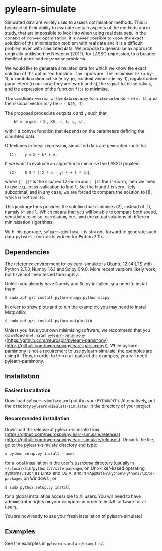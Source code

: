 pylearn-simulate
================

Simulated data are widely used to assess optimisation methods. This is because
of their ability to evaluate certain aspects of the methods under study, that
are impossible to look into when using real data sets. In the context of convex
optimisation, it is never possible to know the exact solution of the
minimisation problem with real data and it is a difficult problem even with
simulated data. We propose to generalise an approach originally published by
Nesterov (2013), for LASSO regression, to a broader family of penalised
regression problems.

We would like to generate simulated data for which we know the exact solution
of the optimised function. The inputs are: The minimiser `b*` (p-by-1), a
candidate data set `X0` (n-by-p), residual vector `e` (n-by-1), regularisation
parameters (in our case they are two: `k` and `g`), the signal-to-noise ratio
`s`, and the expression of the function `f(b)` to minimise.

The candidate version of the dataset may for instance be `X0 ~ N(m, S)`, and
the residual vector may be `e ~ N(0, 1)`.

The proposed procedure outputs `X` and `y` such that
```
    b* = argmin f(b, X0, e, k, g, s),
```
with `f` a convex function that depends on the parameters defining the
simulated data.

Oftentimes in linear regression, simulated data are generated such that
```
  (1)    y = X * b* + e.
```
If we want to evaluate an algorithm to minimise the LASSO problem
```
  (2)    0.5 * ||X * b - y||² + l * |b|,
```
where `||.||²` is the squared L2-norm and `|.|` is the L1-norm, then we need to
use e.g. cross-validation to find `l`. But the found `l` is very likely
suboptimal, and in any case, we are forced to compare the solution to (1),
which is not sparse.

This package thus provides the solution that minimises (2), instead of
(1), namely `b*` and `l`. Which means that you will be able to compare both
speed, sensitivity to noise, correlation, etc., and the actual solutions of
different minimisation algorithms.

With this package, `pylearn-simulate`, it is straight-forward to generate such
data. `pylearn-simulate` is written for Python 2.7.x.





Dependencies
------------
The reference environment for pylearn-simulate is Ubuntu 12.04 LTS with
Python 2.7.3, Numpy 1.6.1 and Scipy 0.9.0. More recent versions likely work,
but have not been tested thoroughly.

Unless you already have Numpy and Scipy installed, you need to install them:
```
$ sudo apt-get install python-numpy python-scipy
```

In order to show plots and to run the examples, you may need to install
Matplotlib:
```
$ sudo apt-get install python-matplotlib
```

Unless you have your own minimising software, we recommend that you download
and install [pylearn-parsimony](https://github.com/neurospin/pylearn-parsimony)
([https://github.com/neurospin/pylearn-parsimony](https://github.com/neurospin/pylearn-parsimony)).
While pylearn-parsimony is not a requirement to use pylearn-simulate, the
examples are using it. Thus, in order to to run all parts of the examples, you
will need pylearn-parsimony.





Installation
------------
### Easiest installation
Download `pylearn-simulate` and put it in your `PYTHONPATH`. Alternatively, put
the directory `pylearn-simulate/simulate/` in the directory of your project.

### Recommended installation
Download the release of pylearn-simulate from
[https://github.com/neurospin/pylearn-simulate/releases](https://github.com/neurospin/pylearn-simulate/releases).
Unpack the file, go to the pylearn-simulate directory and type:
```
$ python setup.py install --user
```
for a local installation in the user's *userbase* directory (usually in
`~/.local/lib/python2.7/site-packages` on Unix-like/-based operating systems,
such as Linux and OS X, and in
`%AppData%\Python\Python27\site-packages` on Windows), or
```
$ sudo python setup.py install
```
for a global installation accessible to all users. You will need to have administrator rights on
your computer in order to install software for all users.

You are now ready to use your fresh installation of pylearn-simulate!





Examples
--------
See the examples in `pylearn-simulate/examples/`.
